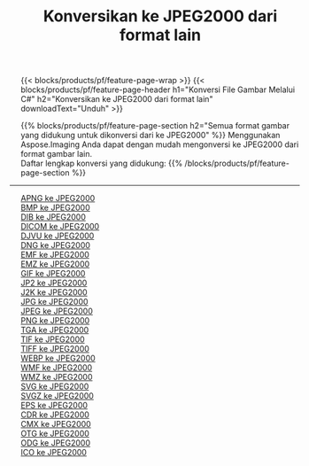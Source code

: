 ﻿---
title: Konversikan ke JPEG2000 dari format lain 
weight: 3920
url: /id/net/conversion/to/jpeg2000 
lang: id
langdirlevel: 2
locales: zh-hans,ja,it,ru,de,es,fr,nl,id,lt,pl,pt,vi,tr,ko,zh-hant,ar,hi,th,sv,cs,uk,he
description: Menggunakan Aspose.Imaging Anda dapat dengan mudah mengonversi ke JPEG2000 dari format lain
---

{{< blocks/products/pf/feature-page-wrap >}}
{{< blocks/products/pf/feature-page-header h1="Konversi File Gambar Melalui C#" h2="Konversikan ke JPEG2000 dari format lain" downloadText="Unduh" >}}


{{% blocks/products/pf/feature-page-section  h2="Semua format gambar yang didukung untuk dikonversi dari ke JPEG2000" %}}
Menggunakan Aspose.Imaging Anda dapat dengan mudah mengonversi ke JPEG2000 dari format gambar lain.
<br/>
Daftar lengkap konversi yang didukung:
{{% /blocks/products/pf/feature-page-section %}}
<div class="container-fluid productfamilypage bg-gray">
    <div class="convertypes bg-gray agp-content section">
        <div class="container">
		<hr style="margin-left:-20px;"/>
		<div class="row other-converters">
		    <div class='col-md-2 other-converter remove-lp remove-rp'><a href="/imaging/id/net/conversion/apng-to-jpeg2000" >APNG ke JPEG2000</a></div>
<div class='col-md-2 other-converter remove-lp remove-rp'><a href="/imaging/id/net/conversion/bmp-to-jpeg2000" >BMP ke JPEG2000</a></div>
<div class='col-md-2 other-converter remove-lp remove-rp'><a href="/imaging/id/net/conversion/dib-to-jpeg2000" >DIB ke JPEG2000</a></div>
<div class='col-md-2 other-converter remove-lp remove-rp'><a href="/imaging/id/net/conversion/dicom-to-jpeg2000" >DICOM ke JPEG2000</a></div>
<div class='col-md-2 other-converter remove-lp remove-rp'><a href="/imaging/id/net/conversion/djvu-to-jpeg2000" >DJVU ke JPEG2000</a></div>
<div class='col-md-2 other-converter remove-lp remove-rp'><a href="/imaging/id/net/conversion/dng-to-jpeg2000" >DNG ke JPEG2000</a></div>
<div class='col-md-2 other-converter remove-lp remove-rp'><a href="/imaging/id/net/conversion/emf-to-jpeg2000" >EMF ke JPEG2000</a></div>
<div class='col-md-2 other-converter remove-lp remove-rp'><a href="/imaging/id/net/conversion/emz-to-jpeg2000" >EMZ ke JPEG2000</a></div>
<div class='col-md-2 other-converter remove-lp remove-rp'><a href="/imaging/id/net/conversion/gif-to-jpeg2000" >GIF ke JPEG2000</a></div>
<div class='col-md-2 other-converter remove-lp remove-rp'><a href="/imaging/id/net/conversion/jp2-to-jpeg2000" >JP2 ke JPEG2000</a></div>
<div class='col-md-2 other-converter remove-lp remove-rp'><a href="/imaging/id/net/conversion/j2k-to-jpeg2000" >J2K ke JPEG2000</a></div>
<div class='col-md-2 other-converter remove-lp remove-rp'><a href="/imaging/id/net/conversion/jpg-to-jpeg2000" >JPG ke JPEG2000</a></div>
<div class='col-md-2 other-converter remove-lp remove-rp'><a href="/imaging/id/net/conversion/jpeg-to-jpeg2000" >JPEG ke JPEG2000</a></div>
<div class='col-md-2 other-converter remove-lp remove-rp'><a href="/imaging/id/net/conversion/png-to-jpeg2000" >PNG ke JPEG2000</a></div>
<div class='col-md-2 other-converter remove-lp remove-rp'><a href="/imaging/id/net/conversion/tga-to-jpeg2000" >TGA ke JPEG2000</a></div>
<div class='col-md-2 other-converter remove-lp remove-rp'><a href="/imaging/id/net/conversion/tif-to-jpeg2000" >TIF ke JPEG2000</a></div>
<div class='col-md-2 other-converter remove-lp remove-rp'><a href="/imaging/id/net/conversion/tiff-to-jpeg2000" >TIFF ke JPEG2000</a></div>
<div class='col-md-2 other-converter remove-lp remove-rp'><a href="/imaging/id/net/conversion/webp-to-jpeg2000" >WEBP ke JPEG2000</a></div>
<div class='col-md-2 other-converter remove-lp remove-rp'><a href="/imaging/id/net/conversion/wmf-to-jpeg2000" >WMF ke JPEG2000</a></div>
<div class='col-md-2 other-converter remove-lp remove-rp'><a href="/imaging/id/net/conversion/wmz-to-jpeg2000" >WMZ ke JPEG2000</a></div>
<div class='col-md-2 other-converter remove-lp remove-rp'><a href="/imaging/id/net/conversion/svg-to-jpeg2000" >SVG ke JPEG2000</a></div>
<div class='col-md-2 other-converter remove-lp remove-rp'><a href="/imaging/id/net/conversion/svgz-to-jpeg2000" >SVGZ ke JPEG2000</a></div>
<div class='col-md-2 other-converter remove-lp remove-rp'><a href="/imaging/id/net/conversion/eps-to-jpeg2000" >EPS ke JPEG2000</a></div>
<div class='col-md-2 other-converter remove-lp remove-rp'><a href="/imaging/id/net/conversion/cdr-to-jpeg2000" >CDR ke JPEG2000</a></div>
<div class='col-md-2 other-converter remove-lp remove-rp'><a href="/imaging/id/net/conversion/cmx-to-jpeg2000" >CMX ke JPEG2000</a></div>
<div class='col-md-2 other-converter remove-lp remove-rp'><a href="/imaging/id/net/conversion/otg-to-jpeg2000" >OTG ke JPEG2000</a></div>
<div class='col-md-2 other-converter remove-lp remove-rp'><a href="/imaging/id/net/conversion/odg-to-jpeg2000" >ODG ke JPEG2000</a></div>
<div class='col-md-2 other-converter remove-lp remove-rp'><a href="/imaging/id/net/conversion/ico-to-jpeg2000" >ICO ke JPEG2000</a></div>
                </div>
        </div>
    </div>
</div>
<br/>

